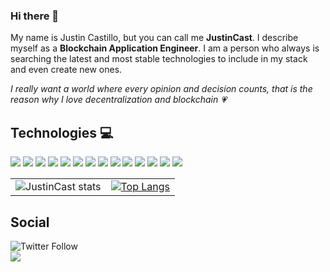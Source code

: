 
### Hi there 👋
My name is Justin Castillo, but you can call me **JustinCast**. 
I describe myself as a **Blockchain Application Engineer**. I am a person who always is searching the latest and most stable technologies to include in my stack and even create new ones.

*I really want a world where every opinion and decision counts, that is the reason why I love decentralization and blockchain :heartpulse:*
## Technologies :computer:
![](https://img.shields.io/badge/Language-JavaScript-informational?style=flat&logo=JavaScript&logoColor=white&color=3859D9)
![](https://img.shields.io/badge/Language-TypeScript-informational?style=flat&logo=TypeScript&logoColor=white&color=3859D9)
![](https://img.shields.io/badge/Language-C++-informational?style=flat&logo=cplusplus&logoColor=white&color=3859D9)
![](https://img.shields.io/badge/Frontend-React-informational?style=flat&logo=React&logoColor=white&color=FE390E)
![](https://img.shields.io/badge/Frontend-Angular-informational?style=flat&logo=Angular&logoColor=white&color=FE390E)
![](https://img.shields.io/badge/Backend-Hapi-informational?style=flat&logo=Hapi&logoColor=white&color=38D9B6)
![](https://img.shields.io/badge/Backend-Express-informational?style=flat&logo=Expressjs&logoColor=white&color=38D9B6)
![](https://img.shields.io/badge/Backend-Nodejs-informational?style=flat&logo=node-dot-js&logoColor=white&color=38D9B6)
![](https://img.shields.io/badge/CSS-Emotion-informational?style=flat&logo=Emotion&logoColor=white&color=E60EFE)
![](https://img.shields.io/badge/CSS-ThemeUI-informational?style=flat&logo=ThemeUI&logoColor=white&color=E60EFE)
![](https://img.shields.io/badge/CSS-MaterialUI-informational?style=flat&logo=material-ui&logoColor=white&color=E60EFE)
![](https://img.shields.io/badge/CSS-AngularMaterial-informational?style=flat&logo=<LOGO_NAME>&logoColor=white&color=E60EFE)
![](https://img.shields.io/badge/DB-MongoDB-informational?style=flat&logo=mongodb&logoColor=white&color=D98D38)
![](https://img.shields.io/badge/DB-PostgreSQL-informational?style=flat&logo=postgresql&logoColor=white&color=D98D38)

| | |
|----------|:-------------:|
| ![JustinCast stats](https://github-readme-stats.vercel.app/api?username=JustinCast&theme=material-palenight&count_private=true&show_icons=true) |  [![Top Langs](https://github-readme-stats.vercel.app/api/top-langs/?username=JustinCast&layout=compact&theme=material-palenight)](https://github.com/JustinCast) |

## Social
![Twitter Follow](https://img.shields.io/twitter/follow/_JustinCast?label=Twitter)
<br />
<a href="https://www.linkedin.com/in/jacv/">
<img src="https://img.shields.io/badge/LinkedIn-blue?style=flat&logo=linkedin&labelColor=blue">
</a>
